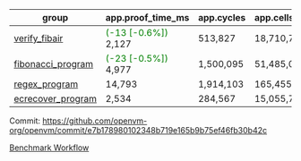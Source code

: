 | group | app.proof_time_ms | app.cycles | app.cells_used | leaf.proof_time_ms | leaf.cycles | leaf.cells_used |
| -- | -- | -- | -- | -- | -- | -- |
| [verify_fibair](https://github.com/openvm-org/openvm/blob/benchmark-results/benchmarks/verify_fibair-e7b178980102348b719e165b9b75ef46fb30b42c.md) |<span style='color: green'>(-13 [-0.6%])</span> 2,127 |  513,827 |  18,710,764 |- | - | - |
| [fibonacci_program](https://github.com/openvm-org/openvm/blob/benchmark-results/benchmarks/fibonacci-e7b178980102348b719e165b9b75ef46fb30b42c.md) |<span style='color: green'>(-23 [-0.5%])</span> 4,977 |  1,500,095 |  51,485,080 |- | - | - |
| [regex_program](https://github.com/openvm-org/openvm/blob/benchmark-results/benchmarks/regex-e7b178980102348b719e165b9b75ef46fb30b42c.md) | 14,793 |  1,914,103 |  165,455,373 |- | - | - |
| [ecrecover_program](https://github.com/openvm-org/openvm/blob/benchmark-results/benchmarks/ecrecover-e7b178980102348b719e165b9b75ef46fb30b42c.md) | 2,534 |  284,567 |  15,055,723 | 17,818 |  4,157,862 |  186,732,337 |


Commit: https://github.com/openvm-org/openvm/commit/e7b178980102348b719e165b9b75ef46fb30b42c

[Benchmark Workflow](https://github.com/openvm-org/openvm/actions/runs/13119950199)
